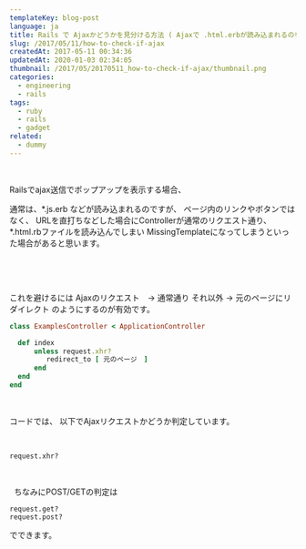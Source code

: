 ```yaml
---
templateKey: blog-post
language: ja
title: Rails で Ajaxかどうかを見分ける方法 ( Ajaxで .html.erbが読み込まれるのを防ぐ）
slug: /2017/05/11/how-to-check-if-ajax
createdAt: 2017-05-11 00:34:36
updatedAt: 2020-01-03 02:34:05
thumbnail: /2017/05/20170511_how-to-check-if-ajax/thumbnail.png
categories:
  - engineering
  - rails
tags:
  - ruby
  - rails
  - gadget
related:
  - dummy
---
```


&nbsp;

Railsでajax送信でポップアップを表示する場合、


通常は、*.js.erb などが読み込まれるのですが、
ページ内のリンクやボタンではなく、
URLを直打ちなどした場合にControllerが通常のリクエスト通り、
*.html.rbファイルを読み込んでしまい
MissingTemplateになってしまうといった場合があると思います。

&nbsp;
<div class="adsense"></div>
&nbsp;

これを避けるには
Ajaxのリクエスト　→ 通常通り
それ以外 → 元のページにリダイレクト
のようにするのが有効です。

```ruby
class ExamplesController < ApplicationController

  def index
      unless request.xhr?
         redirect_to [ 元のページ　]
      end
  end
end


```
&nbsp;

コードでは、
以下でAjaxリクエストかどうか判定しています。

&nbsp;
```markup
request.xhr?

```
&nbsp;

&nbsp;
ちなみにPOST/GETの判定は
```markup
request.get?
request.post?

```

でできます。
